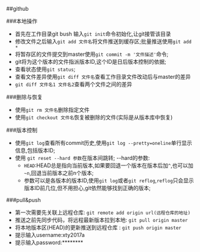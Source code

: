 ##github

###本地操作
- 首先在工作目录git bush 输入`git init`命令初始化,让git接管该目录
- 修改文件之后输入`git add 文件名`将文件推送到缓存区;批量推送使用`git add *`
- 将暂存区的文件提交到master使用`git commit -m '文件描述'`命令;
- git将为这个版本的文件指派版本ID,这个ID是日后版本控制的依据;
- 查看状态使用`git status`;
- 查看文件差异使用`git diff 文件名`查看工作目录文件改动后与master的差异
- `git diff 文件名1 文件名2`查看两个文件之间的差异

###删除与恢复
- 使用`git rm 文件名`删除指定文件
- 使用`git checkout 文件名`恢复被删除的文件(实际是从版本库中恢复)


###版本控制
- 使用`git log`查看所有commit历史,使用`git log --pretty=oneline`单行显示信息,包括版本ID;
- 使用 `git reset --hard 参数`在版本间跳转;
	--hard的参数:
	- `HEAD`:HEAD总是指向当前版本,如果要回退一个版本在版本后加`^`,也可以加`~n`,回退当前版本之前n个版本;
	- 参数可以是各版本的版本ID,使用`git log`或者`git reflog`,`reflog`只会显示版本ID前几位,但不用担心,git依然能够找到正确的版本;


###pull&push
* 第一次需要先关联上远程仓库: `git remote add origin url(远程仓库的地址)`
* 推送之前先同步代码，将远程最新版本拉到本地: `git pull origin master`
* 将本地版本区(HEAD)的更新推送到远程仓库 : `git push origin master`
* 提示输入username:xty2017a
* 提示输入password:********